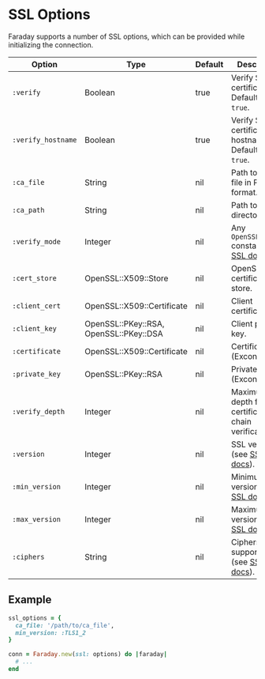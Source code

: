 # SSL Options

Faraday supports a number of SSL options, which can be provided while initializing the connection.

| Option             | Type                                   | Default | Description                                                                                                                        |
|--------------------|----------------------------------------|---------|------------------------------------------------------------------------------------------------------------------------------------|
| `:verify`          | Boolean                                | true    | Verify SSL certificate. Defaults to `true`.                                                                                        |
| `:verify_hostname` | Boolean                                | true    | Verify SSL certificate hostname. Defaults to `true`.                                                                               |
| `:ca_file`         | String                                 | nil     | Path to a CA file in PEM format.                                                                                                   |
| `:ca_path`         | String                                 | nil     | Path to a CA directory.                                                                                                            |
| `:verify_mode`     | Integer                                | nil     | Any `OpenSSL::SSL::` constant (see [SSL docs](https://ruby-doc.org/3.2.2/exts/openssl/OpenSSL/SSL.html)).                          |
| `:cert_store`      | OpenSSL::X509::Store                   | nil     | OpenSSL certificate store.                                                                                                         |
| `:client_cert`     | OpenSSL::X509::Certificate             | nil     | Client certificate.                                                                                                                |
| `:client_key`      | OpenSSL::PKey::RSA, OpenSSL::PKey::DSA | nil     | Client private key.                                                                                                                |
| `:certificate`     | OpenSSL::X509::Certificate             | nil     | Certificate (Excon only).                                                                                                          |
| `:private_key`     | OpenSSL::PKey::RSA                     | nil     | Private key (Excon only).                                                                                                          |
| `:verify_depth`    | Integer                                | nil     | Maximum depth for the certificate chain verification.                                                                              |
| `:version`         | Integer                                | nil     | SSL version (see [SSL docs](https://ruby-doc.org/3.2.2/exts/openssl/OpenSSL/SSL/SSLContext.html#method-i-ssl_version-3D)).         |
| `:min_version`     | Integer                                | nil     | Minimum SSL version (see [SSL docs](https://ruby-doc.org/3.2.2/exts/openssl/OpenSSL/SSL/SSLContext.html#method-i-min_version-3D)). |
| `:max_version`     | Integer                                | nil     | Maximum SSL version (see [SSL docs](https://ruby-doc.org/3.2.2/exts/openssl/OpenSSL/SSL/SSLContext.html#method-i-max_version-3D)). |
| `:ciphers`         | String                                 | nil     | Ciphers supported (see [SSL docs](https://ruby-doc.org/3.2.2/exts/openssl/OpenSSL/SSL/SSLContext.html#method-i-ciphers-3D)).       |

## Example

```ruby
ssl_options = {
  ca_file: '/path/to/ca_file',
  min_version: :TLS1_2
}

conn = Faraday.new(ssl: options) do |faraday|
  # ...
end
```
